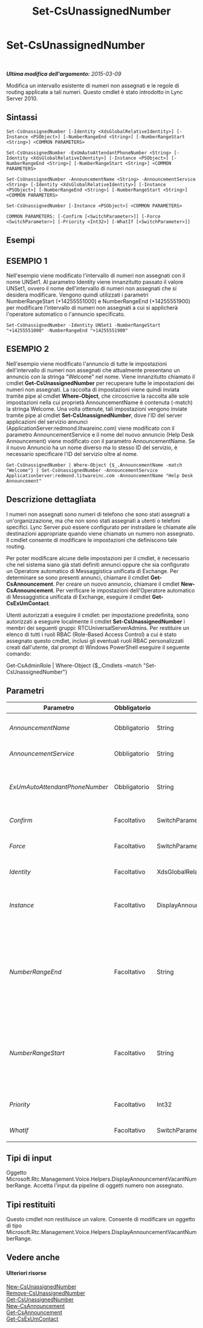 ﻿---
title: Set-CsUnassignedNumber
TOCTitle: Set-CsUnassignedNumber
ms:assetid: e7f52423-58d1-410a-9071-731bde45d3d4
ms:mtpsurl: https://technet.microsoft.com/it-it/library/Gg399033(v=OCS.15)
ms:contentKeyID: 49302328
ms.date: 08/24/2015
mtps_version: v=OCS.15
ms.translationtype: HT
---

# Set-CsUnassignedNumber

 

_**Ultima modifica dell'argomento:** 2015-03-09_

Modifica un intervallo esistente di numeri non assegnati e le regole di routing applicate a tali numeri. Questo cmdlet è stato introdotto in Lync Server 2010.

## Sintassi

    Set-CsUnassignedNumber [-Identity <XdsGlobalRelativeIdentity>] [-Instance <PSObject>] [-NumberRangeEnd <String>] [-NumberRangeStart <String>] <COMMON PARAMETERS>

    Set-CsUnassignedNumber -ExUmAutoAttendantPhoneNumber <String> [-Identity <XdsGlobalRelativeIdentity>] [-Instance <PSObject>] [-NumberRangeEnd <String>] [-NumberRangeStart <String>] <COMMON PARAMETERS>

    Set-CsUnassignedNumber -AnnouncementName <String> -AnnouncementService <String> [-Identity <XdsGlobalRelativeIdentity>] [-Instance <PSObject>] [-NumberRangeEnd <String>] [-NumberRangeStart <String>] <COMMON PARAMETERS>

    Set-CsUnassignedNumber [-Instance <PSObject>] <COMMON PARAMETERS>

    COMMON PARAMETERS: [-Confirm [<SwitchParameter>]] [-Force <SwitchParameter>] [-Priority <Int32>] [-WhatIf [<SwitchParameter>]]

## Esempi

## ESEMPIO 1

Nell'esempio viene modificato l'intervallo di numeri non assegnati con il nome UNSet1. Al parametro Identity viene innanzitutto passato il valore UNSet1, ovvero il nome dell'intervallo di numeri non assegnati che si desidera modificare. Vengono quindi utilizzati i parametri NumberRangeStart (+14255551000) e NumberRangeEnd (+14255551900) per modificare l'intervallo di numeri non assegnati a cui si applicherà l'operatore automatico o l'annuncio specificato.

    Set-CsUnassignedNumber -Identity UNSet1 -NumberRangeStart "+14255551000" -NumberRangeEnd "+14255551900"

## ESEMPIO 2

Nell'esempio viene modificato l'annuncio di tutte le impostazioni dell'intervallo di numeri non assegnati che attualmente presentano un annuncio con la stringa "Welcome" nel nome. Viene innanzitutto chiamato il cmdlet **Get-CsUnassignedNumber** per recuperare tutte le impostazioni dei numeri non assegnati. La raccolta di impostazioni viene quindi inviata tramite pipe al cmdlet **Where-Object**, che circoscrive la raccolta alle sole impostazioni nella cui proprietà AnnouncementName è contenuta (-match) la stringa Welcome. Una volta ottenute, tali impostazioni vengono inviate tramite pipe al cmdlet **Set-CsUnassignedNumber**, dove l'ID del server applicazioni del servizio annunci (ApplicationServer:redmond.litwareinc.com) viene modificato con il parametro AnnouncementService e il nome del nuovo annuncio (Help Desk Announcement) viene modificato con il parametro AnnouncementName. Se il nuovo Annuncio ha un nome diverso ma lo stesso ID del servizio, è necessario specificare l'ID del servizio oltre al nome.

    Get-CsUnassignedNumber | Where-Object {$_.AnnouncementName -match "Welcome"} | Set-CsUnassignedNumber -AnnouncementService ApplicationServer:redmond.litwareinc.com -AnnouncementName "Help Desk Announcement"

## Descrizione dettagliata

I numeri non assegnati sono numeri di telefono che sono stati assegnati a un'organizzazione, ma che non sono stati assegnati a utenti o telefoni specifici. Lync Server può essere configurato per instradare le chiamate alle destinazioni appropriate quando viene chiamato un numero non assegnato. Il cmdlet consente di modificare le impostazioni che definiscono tale routing.

Per poter modificare alcune delle impostazioni per il cmdlet, è necessario che nel sistema siano già stati definiti annunci oppure che sia configurato un Operatore automatico di Messaggistica unificata di Exchange. Per determinare se sono presenti annunci, chiamare il cmdlet **Get-CsAnnouncement**. Per creare un nuovo annuncio, chiamare il cmdlet **New-CsAnnouncement**. Per verificare le impostazioni dell'Operatore automatico di Messaggistica unificata di Exchange, eseguire il cmdlet **Get-CsExUmContact**.

Utenti autorizzati a eseguire il cmdlet: per impostazione predefinita, sono autorizzati a eseguire localmente il cmdlet **Set-CsUnassignedNumber** i membri dei seguenti gruppi: RTCUniversalServerAdmins. Per restituire un elenco di tutti i ruoli RBAC (Role-Based Access Control) a cui è stato assegnato questo cmdlet, inclusi gli eventuali ruoli RBAC personalizzati creati dall'utente, dal prompt di Windows PowerShell eseguire il seguente comando:

Get-CsAdminRole | Where-Object {$\_.Cmdlets –match "Set-CsUnassignedNumber"}

## Parametri


<table>
<colgroup>
<col style="width: 25%" />
<col style="width: 25%" />
<col style="width: 25%" />
<col style="width: 25%" />
</colgroup>
<thead>
<tr class="header">
<th>Parametro</th>
<th>Obbligatorio</th>
<th>Tipo</th>
<th>Descrizione</th>
</tr>
</thead>
<tbody>
<tr class="odd">
<td><p><em>AnnouncementName</em></p></td>
<td><p>Obbligatorio</p></td>
<td><p>String</p></td>
<td><p>Il nome dell'Annuncio che verrà usato per gestire le chiamate a questo intervallo di numeri.</p></td>
</tr>
<tr class="even">
<td><p><em>AnnouncementService</em></p></td>
<td><p>Obbligatorio</p></td>
<td><p>String</p></td>
<td><p>Il nome di dominio completo (FQDN) o l'ID del servizio del server degli annunci.</p></td>
</tr>
<tr class="odd">
<td><p><em>ExUmAutoAttendantPhoneNumber</em></p></td>
<td><p>Obbligatorio</p></td>
<td><p>String</p></td>
<td><p>Il numero di telefono dell'operatore automatico di Messaggistica unificata di Exchange a cui instradare le chiamate comprese nell'intervallo. Il contatto dell'operatore automatico di Messaggistica unificata di Exchange deve essere già configurato per poter assegnare un valore a tale parametro.</p></td>
</tr>
<tr class="even">
<td><p><em>Confirm</em></p></td>
<td><p>Facoltativo</p></td>
<td><p>SwitchParameter</p></td>
<td><p>Viene visualizzata una richiesta di conferma prima di eseguire il comando.</p></td>
</tr>
<tr class="odd">
<td><p><em>Force</em></p></td>
<td><p>Facoltativo</p></td>
<td><p>SwitchParameter</p></td>
<td><p>Elimina qualsiasi richiesta di conferma che, in caso contrario, sarebbe visualizzata prima di effettuare le modifiche.</p></td>
</tr>
<tr class="even">
<td><p><em>Identity</em></p></td>
<td><p>Facoltativo</p></td>
<td><p>XdsGlobalRelativeIdentity</p></td>
<td><p>Il nome univoco per l'intervallo di numeri non assegnati da modificare.</p></td>
</tr>
<tr class="odd">
<td><p><em>Instance</em></p></td>
<td><p>Facoltativo</p></td>
<td><p>DisplayAnnouncementVacantNumberRange</p></td>
<td><p>Un riferimento a un oggetto che contiene le impostazioni dei numeri non assegnati. L'oggetto deve essere di tipo Microsoft.Rtc.Management.Voice.Helpers.DisplayAnnouncementVacantNumberRange e può essere recuperato chiamando il cmdlet <strong>Get-CsUnassignedNumber</strong>.</p></td>
</tr>
<tr class="even">
<td><p><em>NumberRangeEnd</em></p></td>
<td><p>Facoltativo</p></td>
<td><p>String</p></td>
<td><p>L'ultimo numero dell'intervallo di numeri non assegnati. Il valore deve essere maggiore o uguale al numero fornito per NumberRangeStart. Per specificare un intervallo di un numero, utilizzare lo stesso numero per NumberRangeStart e NumberRangeEnd.</p>
<p>Il numero deve corrispondere all'espressione regolare (tel:)?(\+)?[1-9]\d{0,17}(;ext=[1-9]\d{0,9})?. Ciò significa che il valore può iniziare con la stringa tel: (se questa non viene specificata, verrà aggiunta automaticamente), un segno più (+) e una cifra compresa tra 1 e 9. Il numero di telefono può contenere fino a 17 cifre e può essere seguito da un interno nel formato ;ext= seguito dal numero dell'interno.</p></td>
</tr>
<tr class="odd">
<td><p><em>NumberRangeStart</em></p></td>
<td><p>Facoltativo</p></td>
<td><p>String</p></td>
<td><p>Il primo numero nell'intervallo di numeri non assegnati. Il valore deve essere minore o uguale al valore fornito per NumberRangeEnd.</p>
<p>Il numero deve corrispondere all'espressione regolare (tel:)?(\+)?[1-9]\d{0,17}(;ext=[1-9]\d{0,9})?. Ciò significa che il valore può iniziare con la stringa tel: (se questa non viene specificata, verrà aggiunta automaticamente), un segno più (+) e una cifra compresa tra 1 e 9. Il numero di telefono può contenere fino a 17 cifre e può essere seguito da un interno nel formato ;ext= seguito dal numero dell'interno.</p></td>
</tr>
<tr class="even">
<td><p><em>Priority</em></p></td>
<td><p>Facoltativo</p></td>
<td><p>Int32</p></td>
<td><p>È possibile sovrapporre intervalli di numeri non assegnati. Se un numero rientra in più di un intervallo, avrà effetto l'intervallo con la priorità più alta.</p></td>
</tr>
<tr class="odd">
<td><p><em>WhatIf</em></p></td>
<td><p>Facoltativo</p></td>
<td><p>SwitchParameter</p></td>
<td><p>Descrive ciò che accadrebbe se si eseguisse il comando senza eseguirlo realmente.</p></td>
</tr>
</tbody>
</table>


## Tipi di input

Oggetto Microsoft.Rtc.Management.Voice.Helpers.DisplayAnnouncementVacantNumberRange. Accetta l'input da pipeline di oggetti numero non assegnato.

## Tipi restituiti

Questo cmdlet non restituisce un valore. Consente di modificare un oggetto di tipo Microsoft.Rtc.Management.Voice.Helpers.DisplayAnnouncementVacantNumberRange.

## Vedere anche

#### Ulteriori risorse

[New-CsUnassignedNumber](new-csunassignednumber.md)  
[Remove-CsUnassignedNumber](remove-csunassignednumber.md)  
[Get-CsUnassignedNumber](get-csunassignednumber.md)  
[New-CsAnnouncement](new-csannouncement.md)  
[Get-CsAnnouncement](get-csannouncement.md)  
[Get-CsExUmContact](get-csexumcontact.md)

